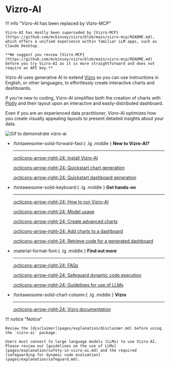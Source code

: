 # Vizro-AI

!!! info "Vizro-AI has been replaced by Vizro-MCP"

    Vizro-AI has mostly been superceded by [Vizro-MCP](https://github.com/mckinsey/vizro/blob/main/vizro-mcp/README.md), which offers a unified experience within familiar LLM apps, such as Claude Desktop.

    **We suggest you review [Vizro-MCP](https://github.com/mckinsey/vizro/blob/main/vizro-mcp/README.md) before you try Vizro-AI as it is more straightforward and does not require an API key.**

Vizro-AI uses generative AI to extend [Vizro](https://vizro.readthedocs.io) so you can use instructions in English, or other languages, to effortlessly create interactive charts and dashboards.

If you're new to coding, Vizro-AI simplifies both the creation of charts with [Plotly](https://plotly.com/python/) and their layout upon an interactive and easily-distributed dashboard.

Even if you are an experienced data practitioner, Vizro-AI optimizes how you create visually appealing layouts to present detailed insights about your data.

<img src="https://raw.githubusercontent.com/mckinsey/vizro/main/.github/images/toolkit_vizro_ai.gif" alt="Gif to demonstrate vizro-ai">

<div class="grid cards" markdown>

- :fontawesome-solid-forward-fast:{ .lg .middle } __New to Vizro-AI?__

    ---

    [:octicons-arrow-right-24: Install Vizro-AI](pages/user-guides/install.md)

    [:octicons-arrow-right-24: Quickstart chart generation](pages/tutorials/quickstart.md)

    [:octicons-arrow-right-24: Quickstart dashboard generation](pages/tutorials/quickstart-dashboard.md)

- :fontawesome-solid-keyboard:{ .lg .middle } __Get hands-on__

    ---

    [:octicons-arrow-right-24: How to run Vizro-AI](pages/user-guides/run-vizro-ai.md)

    [:octicons-arrow-right-24: Model usage](pages/user-guides/customize-vizro-ai.md)

    [:octicons-arrow-right-24: Create advanced charts](pages/user-guides/create-advanced-charts.md)

    [:octicons-arrow-right-24: Add charts to a dashboard](pages/user-guides/add-generated-chart-usecase.md)

    [:octicons-arrow-right-24: Retrieve code for a generated dashboard](pages/user-guides/run-vizro-ai-dashboard.md)

- :material-format-font:{ .lg .middle } __Find out more__

    ---

    [:octicons-arrow-right-24: FAQs](pages/explanation/faq.md)

    [:octicons-arrow-right-24: Safeguard dynamic code execution](pages/explanation/safeguard.md)

    [:octicons-arrow-right-24: Guidelines for use of LLMs](pages/explanation/safety-in-vizro-ai.md)

- :fontawesome-solid-chart-column:{ .lg .middle } __Vizro__

    ---

    [:octicons-arrow-right-24: Vizro documentation](https://vizro.readthedocs.io/)

</div>

!!! notice "Notice"

    Review the [disclaimer](pages/explanation/disclaimer.md) before using the `vizro-ai` package.

    Users must connect to large language models (LLMs) to use Vizro-AI. Please review our [guidelines on the use of LLMs](pages/explanation/safety-in-vizro-ai.md) and the required [safeguarding for dynamic code evaluation](pages/explanation/safeguard.md).
